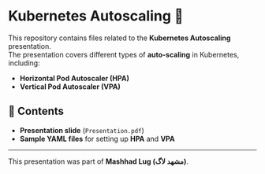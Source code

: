 # Kubernetes Autoscaling 🚀  

This repository contains files related to the **Kubernetes Autoscaling** presentation.  
The presentation covers different types of **auto-scaling** in Kubernetes, including:  
- **Horizontal Pod Autoscaler (HPA)**  
- **Vertical Pod Autoscaler (VPA)**  

## 📂 Contents  
- **Presentation slide** (`Presentation.pdf`)  
- **Sample YAML files** for setting up **HPA** and **VPA**  

---

This presentation was part of **Mashhad Lug (مشهد لاگ)**.  
